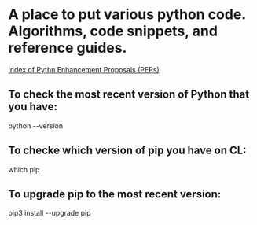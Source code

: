 # A place to put various python code. Algorithms, code snippets, and reference guides.


[Index of Pythn Enhancement Proposals (PEPs)](https://www.python.org/dev/peps/)


## To check the most recent version of Python that you have:

python --version

## To checke which version of pip you have on CL:

which pip

## To upgrade pip to the most recent version:

pip3 install --upgrade pip
